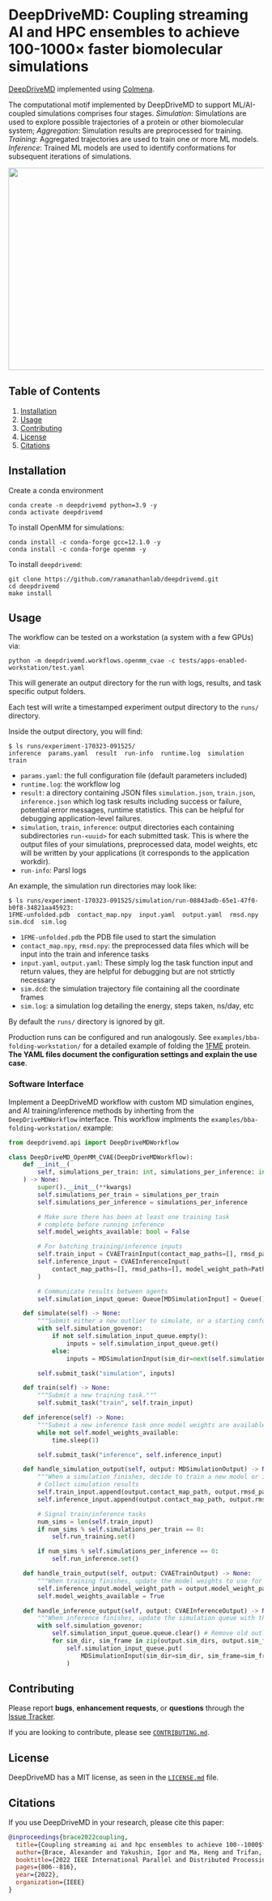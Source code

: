 # DeepDriveMD: Coupling streaming AI and HPC ensembles to achieve 100-1000× faster biomolecular simulations
[DeepDriveMD](https://github.com/DeepDriveMD/DeepDriveMD-pipeline) implemented using [Colmena](https://colmena.readthedocs.io/en/latest/).

The computational motif implemented by DeepDriveMD to support ML/AI-coupled simulations comprises four stages. _Simulation_: Simulations are used to explore possible trajectories of a protein or other biomolecular system; _Aggregation_: Simulation results are preprocessed for training. _Training_: Aggregated trajectories are used to train one or more ML models. _Inference_: Trained ML models are used to identify conformations for subsequent iterations of simulations. 

<img src="https://user-images.githubusercontent.com/38300604/205099612-e856d68b-a51b-4f92-acdc-240b229f015c.png" width="530" height="400"/>


## Table of Contents
1. [Installation](#installation)
2. [Usage](#usage)
3. [Contributing](#contributing)
4. [License](#license)
5. [Citations](#citations)

## Installation

Create a conda environment
```console
conda create -n deepdrivemd python=3.9 -y
conda activate deepdrivemd
```

To install OpenMM for simulations:
```console
conda install -c conda-forge gcc=12.1.0 -y
conda install -c conda-forge openmm -y
```

To install `deepdrivemd`:
```console
git clone https://github.com/ramanathanlab/deepdrivemd.git
cd deepdrivemd
make install
```

## Usage

The workflow can be tested on a workstation (a system with a few GPUs) via:
```console
python -m deepdrivemd.workflows.openmm_cvae -c tests/apps-enabled-workstation/test.yaml
```
This will generate an output directory for the run with logs, results, and task specific output folders.

Each test will write a timestamped experiment output directory to the `runs/` directory.

Inside the output directory, you will find:
```console
$ ls runs/experiment-170323-091525/
inference  params.yaml  result  run-info  runtime.log  simulation  train
```
- `params.yaml`: the full configuration file (default parameters included)
- `runtime.log`: the workflow log
- `result`: a directory containing JSON files `simulation.json`, `train.json`, `inference.json` which log task results including success or failure, potential error messages, runtime statistics. This can be helpful for debugging application-level failures.
- `simulation`, `train`, `inference`: output directories each containing subdirectories `run-<uuid>` for each submitted task. This is where the output files of your simulations, preprocessed data, model weights, etc will be written by your applications (it corresponds to the application workdir).
- `run-info`: Parsl logs

An example, the simulation run directories may look like:
```console
$ ls runs/experiment-170323-091525/simulation/run-08843adb-65e1-47f0-b0f8-34821aa45923:
1FME-unfolded.pdb  contact_map.npy  input.yaml  output.yaml  rmsd.npy  sim.dcd  sim.log
```
- `1FME-unfolded.pdb` the PDB file used to start the simulation
- `contact_map.npy`, `rmsd.npy`: the preprocessed data files which will be input into the train and inference tasks
- `input.yaml`, `output.yaml`: These simply log the task function input and return values, they are helpful for debugging but are not strtictly necessary
- `sim.dcd`: the simulation trajectory file containing all the coordinate frames
- `sim.log`: a simulation log detailing the energy, steps taken, ns/day, etc

By default the `runs/` directory is ignored by git.

Production runs can be configured and run analogously. See `examples/bba-folding-workstation/` for a detailed example of folding the [1FME](https://www.rcsb.org/structure/1FME) protein. **The YAML files document the configuration settings and explain the use case**.

### Software Interface

Implement a DeepDriveMD workflow with custom MD simulation engines, and AI training/inference methods by inherting from the `DeepDriveMDWorkflow` interface. This workflow implments the `examples/bba-folding-workstation/` example:
```python
from deepdrivemd.api import DeepDriveMDWorkflow

class DeepDriveMD_OpenMM_CVAE(DeepDriveMDWorkflow):
    def __init__(
        self, simulations_per_train: int, simulations_per_inference: int, **kwargs: Any
    ) -> None:
        super().__init__(**kwargs)
        self.simulations_per_train = simulations_per_train
        self.simulations_per_inference = simulations_per_inference

        # Make sure there has been at least one training task 
        # complete before running inference
        self.model_weights_available: bool = False

        # For batching training/inference inputs
        self.train_input = CVAETrainInput(contact_map_paths=[], rmsd_paths=[])
        self.inference_input = CVAEInferenceInput(
            contact_map_paths=[], rmsd_paths=[], model_weight_path=Path()
        )

        # Communicate results between agents
        self.simulation_input_queue: Queue[MDSimulationInput] = Queue()

    def simulate(self) -> None:
        """Submit either a new outlier to simulate, or a starting conformer."""
        with self.simulation_govenor:
            if not self.simulation_input_queue.empty():
                inputs = self.simulation_input_queue.get()
            else:
                inputs = MDSimulationInput(sim_dir=next(self.simulation_input_dirs))

        self.submit_task("simulation", inputs)

    def train(self) -> None:
        """Submit a new training task."""
        self.submit_task("train", self.train_input)

    def inference(self) -> None:
        """Submit a new inference task once model weights are available."""
        while not self.model_weights_available:
            time.sleep(1)

        self.submit_task("inference", self.inference_input)

    def handle_simulation_output(self, output: MDSimulationOutput) -> None:
        """When a simulation finishes, decide to train a new model or infer outliers."""
        # Collect simulation results
        self.train_input.append(output.contact_map_path, output.rmsd_path)
        self.inference_input.append(output.contact_map_path, output.rmsd_path)

        # Signal train/inference tasks
        num_sims = len(self.train_input)
        if num_sims % self.simulations_per_train == 0:
            self.run_training.set()

        if num_sims % self.simulations_per_inference == 0:
            self.run_inference.set()

    def handle_train_output(self, output: CVAETrainOutput) -> None:
        """When training finishes, update the model weights to use for inference."""
        self.inference_input.model_weight_path = output.model_weight_path
        self.model_weights_available = True

    def handle_inference_output(self, output: CVAEInferenceOutput) -> None:
        """When inference finishes, update the simulation queue with the latest outliers."""
        with self.simulation_govenor:
            self.simulation_input_queue.queue.clear() # Remove old outliers
            for sim_dir, sim_frame in zip(output.sim_dirs, output.sim_frames):
                self.simulation_input_queue.put(
                    MDSimulationInput(sim_dir=sim_dir, sim_frame=sim_frame)
                )
```

## Contributing

Please report **bugs**, **enhancement requests**, or **questions** through the [Issue Tracker](https://github.com/ramanathanlab/deepdrivemd/issues).

If you are looking to contribute, please see [`CONTRIBUTING.md`](https://github.com/ramanathanlab/deepdrivemd/blob/main/CONTRIBUTING.md).

## License

DeepDriveMD has a MIT license, as seen in the [`LICENSE.md`](https://github.com/ramanathanlab/deepdrivemd/blob/main/LICENSE.md) file.

## Citations

If you use DeepDriveMD in your research, please cite this paper:

```bibtex
@inproceedings{brace2022coupling,
  title={Coupling streaming ai and hpc ensembles to achieve 100--1000$\times$ faster biomolecular simulations},
  author={Brace, Alexander and Yakushin, Igor and Ma, Heng and Trifan, Anda and Munson, Todd and Foster, Ian and Ramanathan, Arvind and Lee, Hyungro and Turilli, Matteo and Jha, Shantenu},
  booktitle={2022 IEEE International Parallel and Distributed Processing Symposium (IPDPS)},
  pages={806--816},
  year={2022},
  organization={IEEE}
}
```

